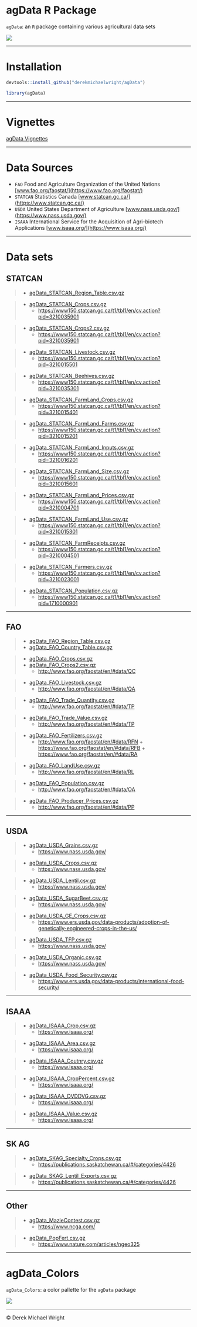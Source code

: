 agData R Package
================

`agData`: an `R` package containing various agricultural data sets

![](man/figures/logo_agData.png)

------------------------------------------------------------------------

# Installation

``` r
devtools::install_github("derekmichaelwright/agData")
```

``` r
library(agData)
```

------------------------------------------------------------------------

# Vignettes

[agData Vignettes](https://derekmichaelwright.github.io/dblogr/#agdata)

------------------------------------------------------------------------

# Data Sources

- `FAO` Food and Agriculture Organization of the United Nations
  [www.fao.org/faostat/](https://www.fao.org/faostat/)
- `STATCAN` Statistics Canada
  [www.statcan.gc.ca/](https://www.statcan.gc.ca/)
- `USDA` United States Department of Agriculture
  [www.nass.usda.gov/](https://www.nass.usda.gov/)
- `ISAAA` International Service for the Acquisition of Agri-biotech
  Applications [www.isaaa.org/](https://www.isaaa.org/)

------------------------------------------------------------------------

# Data sets

## STATCAN

> - [agData_STATCAN_Region_Table.csv.gz](https://raw.githubusercontent.com/derekmichaelwright/agData/master/Data/agData_STATCAN_Region_Table.csv.gz)

> - [agData_STATCAN_Crops.csv.gz](https://raw.githubusercontent.com/derekmichaelwright/agData/master/Data/agData_STATCAN_Crops.csv.gz)
>   - <https://www150.statcan.gc.ca/t1/tbl1/en/cv.action?pid=3210035901>

> - [agData_STATCAN_Crops2.csv.gz](https://raw.githubusercontent.com/derekmichaelwright/agData/master/Data/agData_STATCAN_Crops2.csv.gz)
>   - <https://www150.statcan.gc.ca/t1/tbl1/en/cv.action?pid=3210035901>

> - [agData_STATCAN_Livestock.csv.gz](https://raw.githubusercontent.com/derekmichaelwright/agData/master/Data/agData_STATCAN_Livestock.csv.gz)
>   - <https://www150.statcan.gc.ca/t1/tbl1/en/cv.action?pid=3210015501>

> - [agData_STATCAN_Beehives.csv.gz](https://raw.githubusercontent.com/derekmichaelwright/agData/master/Data/agData_STATCAN_Beehives.csv.gz)
>   - <https://www150.statcan.gc.ca/t1/tbl1/en/cv.action?pid=3210035301>

> - [agData_STATCAN_FarmLand_Crops.csv.gz](https://raw.githubusercontent.com/derekmichaelwright/agData/master/Data/agData_STATCAN_FarmLand_Crops.csv.gz)
>   - <https://www150.statcan.gc.ca/t1/tbl1/en/cv.action?pid=3210015401>

> - [agData_STATCAN_FarmLand_Farms.csv.gz](https://raw.githubusercontent.com/derekmichaelwright/agData/master/Data/agData_STATCAN_FarmLand_Farms.csv.gz)
>   - <https://www150.statcan.gc.ca/t1/tbl1/en/cv.action?pid=3210015201>

> - [agData_STATCAN_FarmLand_Inputs.csv.gz](https://raw.githubusercontent.com/derekmichaelwright/agData/master/Data/agData_STATCAN_FarmLand_Inputs.csv.gz)
>   - <https://www150.statcan.gc.ca/t1/tbl1/en/cv.action?pid=3210016201>

> - [agData_STATCAN_FarmLand_Size.csv.gz](https://raw.githubusercontent.com/derekmichaelwright/agData/master/Data/agData_STATCAN_FarmLand_Size.csv.gz)
>   - <https://www150.statcan.gc.ca/t1/tbl1/en/cv.action?pid=3210015601>

> - [agData_STATCAN_FarmLand_Prices.csv.gz](https://raw.githubusercontent.com/derekmichaelwright/agData/master/Data/agData_STATCAN_FarmLand_Prices.csv.gz)
>   - <https://www150.statcan.gc.ca/t1/tbl1/en/cv.action?pid=3210004701>

> - [agData_STATCAN_FarmLand_Use.csv.gz](https://raw.githubusercontent.com/derekmichaelwright/agData/master/Data/agData_STATCAN_FarmLand_Use.csv.gz)
>   - <https://www150.statcan.gc.ca/t1/tbl1/en/cv.action?pid=3210015301>

> - [agData_STATCAN_FarmReceipts.csv.gz](https://raw.githubusercontent.com/derekmichaelwright/agData/master/Data/agData_STATCAN_FarmReceipts.csv.gz)
>   - <https://www150.statcan.gc.ca/t1/tbl1/en/cv.action?pid=3210004501>

> - [agData_STATCAN_Farmers.csv.gz](https://raw.githubusercontent.com/derekmichaelwright/agData/master/Data/agData_STATCAN_Farmers.csv.gz)
>   - <https://www150.statcan.gc.ca/t1/tbl1/en/cv.action?pid=3210023001>

> - [agData_STATCAN_Population.csv.gz](https://raw.githubusercontent.com/derekmichaelwright/agData/master/Data/agData_STATCAN_Population.csv.gz)
>   - <https://www150.statcan.gc.ca/t1/tbl1/en/cv.action?pid=1710000901>

------------------------------------------------------------------------

## FAO

> - [agData_FAO_Region_Table.csv.gz](https://raw.githubusercontent.com/derekmichaelwright/agData/master/Data/agData_FAO_Region_Table.csv.gz)
> - [agData_FAO_Country_Table.csv.gz](https://raw.githubusercontent.com/derekmichaelwright/agData/master/Data/agData_FAO_Country_Table.csv.gz)

> - [agData_FAO_Crops.csv.gz](https://raw.githubusercontent.com/derekmichaelwright/agData/master/Data/agData_FAO_Crops.csv.gz)
> - [agData_FAO_Crops2.csv.gz](https://raw.githubusercontent.com/derekmichaelwright/agData/master/Data/agData_FAO_Crops2.csv.gz)
>   - <http://www.fao.org/faostat/en/#data/QC>

> - [agData_FAO_Livestock.csv.gz](https://raw.githubusercontent.com/derekmichaelwright/agData/master/Data/agData_FAO_Livestock.csv.gz)
>   - <http://www.fao.org/faostat/en/#data/QA>

> - [agData_FAO_Trade_Quantity.csv.gz](https://raw.githubusercontent.com/derekmichaelwright/agData/master/Data/agData_FAO_Trade_Quantity.csv.gz)
>   - <http://www.fao.org/faostat/en/#data/TP>

> - [agData_FAO_Trade_Value.csv.gz](https://raw.githubusercontent.com/derekmichaelwright/agData/master/Data/agData_FAO_Trade_Value.csv.gz)
>   - <http://www.fao.org/faostat/en/#data/TP>

> - [agData_FAO_Fertilizers.csv.gz](https://raw.githubusercontent.com/derekmichaelwright/agData/master/Data/agData_FAO_Fertilizers.csv.gz)
>   - <http://www.fao.org/faostat/en/#data/RFN> +
>     <https://www.fao.org/faostat/en/#data/RFB> +
>     <https://www.fao.org/faostat/en/#data/RA>

> - [agData_FAO_LandUse.csv.gz](https://raw.githubusercontent.com/derekmichaelwright/agData/master/Data/agData_FAO_LandUse.csv.gz)
>   - <http://www.fao.org/faostat/en/#data/RL>

> - [agData_FAO_Population.csv.gz](https://raw.githubusercontent.com/derekmichaelwright/agData/master/Data/agData_FAO_Population.csv.gz)
>   - <http://www.fao.org/faostat/en/#data/OA>

> - [agData_FAO_Producer_Prices.csv.gz](https://raw.githubusercontent.com/derekmichaelwright/agData/master/Data/agData_FAO_Producer_Prices.csv.gz)
>   - <http://www.fao.org/faostat/en/#data/PP>

------------------------------------------------------------------------

## USDA

> - [agData_USDA_Grains.csv.gz](https://raw.githubusercontent.com/derekmichaelwright/agData/master/Data/agData_USDA_Grains.csv.gz)
>   - <https://www.nass.usda.gov/>

> - [agData_USDA_Crops.csv.gz](https://raw.githubusercontent.com/derekmichaelwright/agData/master/Data/agData_USDA_Crops.csv.gz)
>   - <https://www.nass.usda.gov/>

> - [agData_USDA_Lentil.csv.gz](https://raw.githubusercontent.com/derekmichaelwright/agData/master/Data/agData_USDA_Lentil.csv.gz)
>   - <https://www.nass.usda.gov/>

> - [agData_USDA_SugarBeet.csv.gz](https://raw.githubusercontent.com/derekmichaelwright/agData/master/Data/agData_USDA_SugarBeet.csv.gz)
>   - <https://www.nass.usda.gov/>

> - [agData_USDA_GE_Crops.csv.gz](https://raw.githubusercontent.com/derekmichaelwright/agData/master/Data/agData_USDA_GE_Crops.csv.gz)
>   - <https://www.ers.usda.gov/data-products/adoption-of-genetically-engineered-crops-in-the-us/>

> - [agData_USDA_TFP.csv.gz](https://raw.githubusercontent.com/derekmichaelwright/agData/master/Data/agData_USDA_TFP.csv.gz)
>   - <https://www.nass.usda.gov/>

> - [agData_USDA_Organic.csv.gz](https://raw.githubusercontent.com/derekmichaelwright/agData/master/Data/agData_USDA_Organic.csv.gz)
>   - <https://www.nass.usda.gov/>

> - [agData_USDA_Food_Security.csv.gz](https://raw.githubusercontent.com/derekmichaelwright/agData/master/Data/agData_USDA_Food_Security.csv.gz)
>   - <https://www.ers.usda.gov/data-products/international-food-security/>

------------------------------------------------------------------------

## ISAAA

> - [agData_ISAAA_Crop.csv.gz](https://raw.githubusercontent.com/derekmichaelwright/agData/master/Data/agData_ISAAA_Crop.csv.gz)
>   - <https://www.isaaa.org/>

> - [agData_ISAAA_Area.csv.gz](https://raw.githubusercontent.com/derekmichaelwright/agData/master/Data/agData_ISAAA_Area.csv.gz)
>   - <https://www.isaaa.org/>

> - [agData_ISAAA_Coutnry.csv.gz](https://raw.githubusercontent.com/derekmichaelwright/agData/master/Data/agData_ISAAA_Coutnry.csv.gz)
>   - <https://www.isaaa.org/>

> - [agData_ISAAA_CropPercent.csv.gz](https://raw.githubusercontent.com/derekmichaelwright/agData/master/Data/agData_ISAAA_CropPercent.csv.gz)
>   - <https://www.isaaa.org/>

> - [agData_ISAAA_DVDDVG.csv.gz](https://raw.githubusercontent.com/derekmichaelwright/agData/master/Data/agData_ISAAA_DVDDVG.csv.gz)
>   - <https://www.isaaa.org/>

> - [agData_ISAAA_Value.csv.gz](https://raw.githubusercontent.com/derekmichaelwright/agData/master/Data/agData_ISAAA_Value.csv.gz)
>   - <https://www.isaaa.org/>

------------------------------------------------------------------------

## SK AG

> - [agData_SKAG_Specialty_Crops.csv.gz](https://raw.githubusercontent.com/derekmichaelwright/agData/master/Data/agData_SKAG_Specialty_Crops.csv.gz)
>   - <https://publications.saskatchewan.ca/#/categories/4426>

> - [agData_SKAG_Lentil_Exports.csv.gz](https://raw.githubusercontent.com/derekmichaelwright/agData/master/Data/agData_SKAG_Lentil_Exports.csv.gz)
>   - <https://publications.saskatchewan.ca/#/categories/4426>

------------------------------------------------------------------------

## Other

> - [agData_MazieContest.csv.gz](https://raw.githubusercontent.com/derekmichaelwright/agData/master/Data/agData_MazieContest.csv.gz)
>   - <https://www.ncga.com/>

> - [agData_PopFert.csv.gz](https://raw.githubusercontent.com/derekmichaelwright/agData/master/Data/agData_PopFert.csv.gz)
>   - <https://www.nature.com/articles/ngeo325>

------------------------------------------------------------------------

# agData_Colors

`agData_Colors`: a color pallette for the `agData` package

![](man/figures/agData_Colors.png)

------------------------------------------------------------------------

© Derek Michael Wright
